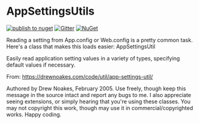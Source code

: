 # AppSettingsUtils

[![publish to nuget](https://github.com/danielwagn3r/AppSettingsUtils.Net/actions/workflows/publish.yml/badge.svg)](https://github.com/danielwagn3r/AppSettingsUtils.Net/actions/workflows/publish.yml) [![Gitter](https://img.shields.io/gitter/room/kwaxi/AppSettingsUtils.svg?maxAge=86400)](https://gitter.im/kwaxi/AppSettingsUtils) [![NuGet](https://img.shields.io/nuget/v/AppSettingsUtils.Net.svg)](https://www.nuget.org/packages/AppSettingsUtils.Net/)

Reading a setting from App.config or Web.config is a pretty common task. Here's a class that makes this loads easier: AppSettingsUtil

Easily read application setting values in a variety of types, specifying default values if necessary.

From: https://drewnoakes.com/code/util/app-settings-util/

Authored by Drew Noakes, February 2005. Use freely, though keep this message in the source intact and report any bugs to me. I also appreciate seeing extensions, or simply hearing that you're using these classes. You may not copyright this work, though may use it in commercial/copyrighted works. Happy coding.

